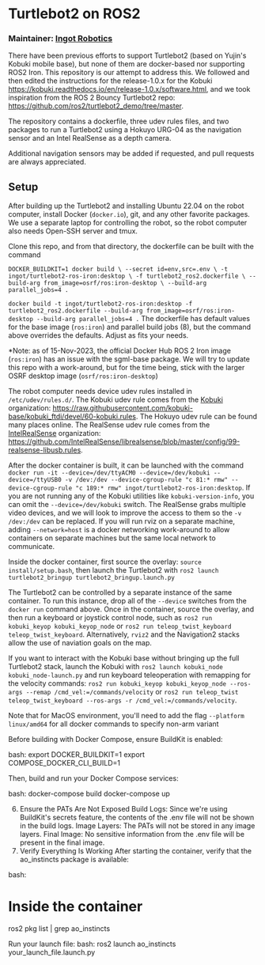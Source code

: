 # Turtlebot2 on ROS2

### Maintainer: [Ingot Robotics](https://ingotrobotics.com)

There have been previous efforts to support Turtlebot2 (based on Yujin's Kobuki mobile base), but none of them are docker-based nor supporting ROS2 Iron. This repository is our attempt to address this. We followed and then edited the instructions for the release-1.0.x for the Kobuki <https://kobuki.readthedocs.io/en/release-1.0.x/software.html>, and we took inspiration from the ROS 2 Bouncy Turtlebot2 repo: <https://github.com/ros2/turtlebot2_demo/tree/master>.

The repository contains a dockerfile, three udev rules files, and two packages to run a Turtlebot2 using a Hokuyo URG-04 as the navigation sensor and an Intel RealSense as a depth camera.

Additional navigation sensors may be added if requested, and pull requests are always appreciated.


## Setup

After building up the Turtlebot2 and installing Ubuntu 22.04 on the robot computer, install Docker (`docker.io`), git, and any other favorite packages. We use a separate laptop for controlling the robot, so the robot computer also needs Open-SSH server and tmux.

Clone this repo, and from that directory, the dockerfile can be built with the command

`DOCKER_BUILDKIT=1 docker build \
    --secret id=env,src=.env \
    -t ingot/turtlebot2-ros-iron:desktop \
    -f turtlebot2_ros2.dockerfile \
    --build-arg from_image=osrf/ros:iron-desktop \
    --build-arg parallel_jobs=4 .`

`docker build -t ingot/turtlebot2-ros-iron:desktop -f turtlebot2_ros2.dockerfile --build-arg from_image=osrf/ros:iron-desktop --build-arg parallel_jobs=4 .`
The dockerfile has default values for the base image (`ros:iron`) and parallel build jobs (8), but the command above overrides the defaults. Adjust as fits your needs.

*Note: as of 15-Nov-2023, the official Docker Hub ROS 2 Iron image (`ros:iron`) has an issue with the sgml-base package. We will try to update this repo with a work-around, but for the time being, stick with the larger OSRF desktop image (`osrf/ros:iron-desktop`)

The robot computer needs device udev rules installed in `/etc/udev/rules.d/`. The Kobuki udev rule comes from the [Kobuki](https://github.com/kobuki-base) organization: <https://raw.githubusercontent.com/kobuki-base/kobuki_ftdi/devel/60-kobuki.rules>. The Hokuyo udev rule can be found many places online. The RealSense udev rule comes from the [IntelRealSense](https://github.com/IntelRealSense) organization: <https://github.com/IntelRealSense/librealsense/blob/master/config/99-realsense-libusb.rules>.

After the docker container is built, it can be launched with the command
`docker run -it --device=/dev/ttyACM0 --device=/dev/kobuki --device=/ttyUSB0 -v /dev:/dev --device-cgroup-rule "c 81:* rmw" --device-cgroup-rule "c 189:* rmw" ingot/turtlebot2-ros-iron:desktop`.
If you are not running any of the Kobuki utilities like `kobuki-version-info`, you can omit the `--device=/dev/kobuki` switch. The RealSense grabs multiple video devices, and we will look to improve the access to them so the `-v /dev:/dev` can be replaced.
If you will run rviz on a separate machine, adding `--network=host` is a docker networking work-around to allow containers on separate machines but the same local network to communicate.

Inside the docker container, first source the overlay: `source install/setup.bash`, then launch the Turtlebot2 with `ros2 launch turtlebot2_bringup turtlebot2_bringup.launch.py`

The Turtlebot2 can be controlled by a separate instance of the same container. To run this instance, drop all of the `--device` switches from the `docker run` command above. Once in the container, source the overlay, and then run a keyboard or joystick control node, such as `ros2 run kobuki_keyop kobuki_keyop_node` or `ros2 run teleop_twist_keyboard teleop_twist_keyboard`. Alternatively, `rviz2` and the Navigation2 stacks allow the use of naviation goals on the map.

If you want to interact with the Kobuki base without bringing up the full Turtlebot2 stack, launch the Kobuki with `ros2 launch kobuki_node kobuki_node-launch.py` and run keyboard teleoperation with remapping for the velocity commands:
`ros2 run kobuki_keyop kobuki_keyop_node --ros-args --remap /cmd_vel:=/commands/velocity` or `ros2 run teleop_twist teleop_twist_keyboard --ros-args -r /cmd_vel:=/commands/velocity`.

 Note that for MacOS environment, you'll need to add the flag `--platform linux/amd64` for all docker commands to specify non-arm variant


Before building with Docker Compose, ensure BuildKit is enabled:

bash:
export DOCKER_BUILDKIT=1
export COMPOSE_DOCKER_CLI_BUILD=1

Then, build and run your Docker Compose services:

bash:
docker-compose build
docker-compose up

6. Ensure the PATs Are Not Exposed
Build Logs: Since we're using BuildKit's secrets feature, the contents of the .env file will not be shown in the build logs.
Image Layers: The PATs will not be stored in any image layers.
Final Image: No sensitive information from the .env file will be present in the final image.
7. Verify Everything Is Working
After starting the container, verify that the ao_instincts package is available:

bash:
# Inside the container
ros2 pkg list | grep ao_instincts

Run your launch file:
bash:
ros2 launch ao_instincts your_launch_file.launch.py
